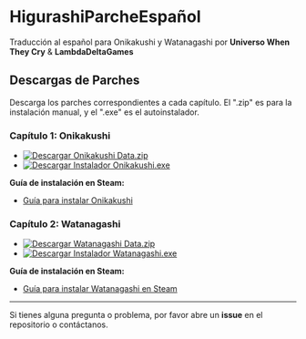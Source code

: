 # HigurashiParcheEspañol
Traducción al español para Onikakushi y Watanagashi por **Universo When They Cry** & **LambdaDeltaGames**

## Descargas de Parches

Descarga los parches correspondientes a cada capítulo. El ".zip" es para la instalación manual, y el ".exe" es el autoinstalador.

### Capítulo 1: Onikakushi
- [![Descargar Onikakushi Data.zip](https://img.shields.io/badge/Descargar-Onikakushi_Data.zip-blue?style=for-the-badge)](https://github.com/ShimakoNakatsu/HigurashiParcheEspa-ol/releases/download/HiguOniEspa%C3%83%C2%B1ol/HigurashiEp01_Data.zip)
- [![Descargar Instalador Onikakushi.exe](https://img.shields.io/badge/Descargar-Instalador.exe-blue?style=for-the-badge)](https://github.com/ShimakoNakatsu/HigurashiParcheEspa-ol/releases/download/HiguOniEspa%C3%83%C2%B1ol/Instalar.Parche.Onikakushi.exe)

**Guía de instalación en Steam:**
- [Guía para instalar Onikakushi](https://steamcommunity.com/sharedfiles/filedetails/?id=3318235199)

### Capítulo 2: Watanagashi
- [![Descargar Watanagashi Data.zip](https://img.shields.io/badge/Descargar-Watanagashi_Data.zip-blue?style=for-the-badge)](https://github.com/ShimakoNakatsu/HigurashiParcheEspa-ol/releases/download/HiguWataEspa%C3%B1ol/WatanagashiParcheEspanol1.0.zip)
- [![Descargar Instalador Watanagashi.exe](https://img.shields.io/badge/Descargar-Instalador.exe-blue?style=for-the-badge)](https://github.com/ShimakoNakatsu/HigurashiParcheEspa-ol/releases/download/HiguWataEspa%C3%B1ol/WatanagashiParcheEspanol.exe)

**Guía de instalación en Steam:**
- [Guía para instalar Watanagashi en Steam](https://steamcommunity.com/sharedfiles/filedetails/?id=3333379667)

---

Si tienes alguna pregunta o problema, por favor abre un **issue** en el repositorio o contáctanos.
